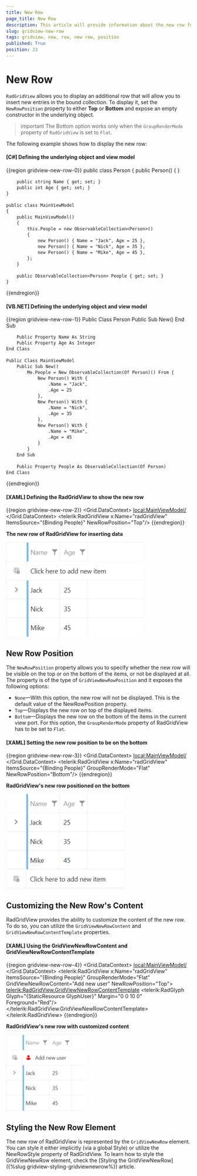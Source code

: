 ```yaml
---
title: New Row
page_title: New Row
description: This article will provide information about the new row functionality of Telerik UI for WPF RadGridView.
slug: gridview-new-row
tags: gridview, new, row, new row, position
published: True
position: 23
---
```


# New Row

`RadGridView` allows you to display an additional row that will allow you to insert new entries in the bound collection. To display it, set the `NewRowPosition` property to either __Top__ or __Bottom__ and expose an empty constructor in the underlying object.

>important The Bottom option works only when the `GroupRenderMode` property of `RadGridView` is set to `Flat`.

The following example shows how to display the new row:

#### __[C#] Defining the underlying object and view model__
{{region gridview-new-row-0}}
    public class Person
    {
        public Person()
        { 
        }

        public string Name { get; set; }
        public int Age { get; set; }
    }

    public class MainViewModel
    {
        public MainViewModel()
        {
            this.People = new ObservableCollection<Person>()
            {
                new Person() { Name = "Jack", Age = 25 },
                new Person() { Name = "Nick", Age = 35 },
                new Person() { Name = "Mike", Age = 45 },
            };
        }

        public ObservableCollection<Person> People { get; set; }
    }
{{endregion}}

#### __[VB.NET] Defining the underlying object and view model__
{{region gridview-new-row-1}}
    Public Class Person
        Public Sub New()
        End Sub

        Public Property Name As String
        Public Property Age As Integer
    End Class

    Public Class MainViewModel
        Public Sub New()
            Me.People = New ObservableCollection(Of Person)() From {
                New Person() With {
                    .Name = "Jack",
                    .Age = 25
                },
                New Person() With {
                    .Name = "Nick",
                    .Age = 35
                },
                New Person() With {
                    .Name = "Mike",
                    .Age = 45
                }
            }
        End Sub

        Public Property People As ObservableCollection(Of Person)
    End Class
{{endregion}}

#### __[XAML] Defining the RadGridView to show the new row__
{{region gridview-new-row-2}}
    <Grid>
        <Grid.DataContext>
            <local:MainViewModel/>
        </Grid.DataContext>
        <telerik:RadGridView x:Name="radGridView"
                             ItemsSource="{Binding People}"
                             NewRowPosition="Top"/>
    </Grid>
{{endregion}}

__The new row of RadGridView for inserting data__

![The new row of RadGridView for inserting data](images/gridview-features-new-row-0.png)

## New Row Position

The `NewRowPosition` property allows you to specify whether the new row will be visible on the top or on the bottom of the items, or not be displayed at all. The property is of the type of `GridViewNewRowPosition` and it exposes the following options:

* `None`&mdash;With this option, the new row will not be displayed. This is the default value of the NewRowPosition property.
* `Top`&mdash;Displays the new row on top of the displayed items.
* `Bottom`&mdash;Displays the new row on the bottom of the items in the current view port. For this option, the `GroupRenderMode` property of RadGridView has to be set to `Flat`.

#### __[XAML] Setting the new row position to be on the bottom__
{{region gridview-new-row-3}}
    <Grid>
        <Grid.DataContext>
            <local:MainViewModel/>
        </Grid.DataContext>
        <telerik:RadGridView x:Name="radGridView"
                             ItemsSource="{Binding People}"
                             GroupRenderMode="Flat"
                             NewRowPosition="Bottom"/>
    </Grid>
{{endregion}}

__RadGridView's new row positioned on the bottom__

![RadGridView's new row positioned on the bottom](images/gridview-features-new-row-1.png)

## Customizing the New Row's Content

RadGridView provides the ability to customize the content of the new row. To do so, you can utilize the `GridViewNewRowContent` and `GridViewNewRowContentTemplate` properties. 

#### __[XAML] Using the GridViewNewRowContent and GridViewNewRowContentTemplate__
{{region gridview-new-row-4}}
    <Grid>
        <Grid.DataContext>
            <local:MainViewModel/>
        </Grid.DataContext>
        <telerik:RadGridView x:Name="radGridView"
                             ItemsSource="{Binding People}"
                             GroupRenderMode="Flat"
                             GridViewNewRowContent="Add new user"
                             NewRowPosition="Top">
            <telerik:RadGridView.GridViewNewRowContentTemplate>
                <DataTemplate>
                    <StackPanel Orientation="Horizontal">
                        <telerik:RadGlyph Glyph="{StaticResource GlyphUser}" Margin="0 0 10 0" Foreground="Red"/>
                        <TextBlock Text="{Binding}" VerticalAlignment="Center"/>
                    </StackPanel>
                </DataTemplate>
            </telerik:RadGridView.GridViewNewRowContentTemplate>
        </telerik:RadGridView>
    </Grid>
{{endregion}}

__RadGridView's new row with customized content__

![RadGridView's new row with customized content](images/gridview-features-new-row-2.png)

## Styling the New Row Element

The new row of RadGridView is represented by the `GridViewNewRow` element. You can style it either implicitly (via a global Style) or utilize the NewRowStyle property of RadGridView. To learn how to style the GridViewNewRow element, check the [Styling the GridViewNewRow]({%slug gridview-styling-gridviewnewrow%}) article.
